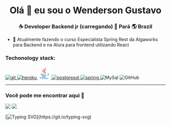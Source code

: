 ### <h1 align = "center"> Olá 👋 eu sou o Wenderson Gustavo </h1><h3 align = "center"> ☕ Developer Backend jr (carregando) 🏡 Pará 🌎 Brazil 

- 🌱 Atualmente fazendo o curso Especialista Spring Rest da Algaworks para Backend e na Alura para frontend utilizando React

<h3 align="left">Techonology stack:</h3>
 
<p align="left"> <a href="https://angular.io" target="_blank" rel="noreferrer">  
  
<img src="https://www.vectorlogo.zone/logos/git-scm/git-scm-icon.svg" alt="git" width="40" height="40"/> </a> <a href="https://heroku.com" target="_blank" rel="noreferrer">  <img src="https://www.vectorlogo.zone/logos/heroku/heroku-icon.svg" alt="heroku" width="40" height="40"/> </a> <a href="https://www.w3.org/html/" target="_blank" rel="noreferrer"> 
 <img src="https://raw.githubusercontent.com/devicons/devicon/master/icons/java/java-original.svg" alt="java" width="40" height="40"/> </a> <a href="https://developer.mozilla.org/en-US/docs/Web/JavaScript" target="_blank" rel="noreferrer"> 
<img src="https://cdn.jsdelivr.net/gh/devicons/devicon/icons/postgresql/postgresql-plain-wordmark.svg" alt="postgresql" width="40" height="40"/> </a> <a href="https://reactjs.org/" target="_blank" rel="noreferrer"> 
<img src="https://www.vectorlogo.zone/logos/springio/springio-icon.svg" alt="spring" width="40" height="40"/> </a>
<img src="https://cdn.jsdelivr.net/gh/devicons/devicon/icons/mysql/mysql-plain-wordmark.svg" alt="MySql" width="40" height="40"/> </a>
<img src="https://cdn.jsdelivr.net/gh/devicons/devicon/icons/github/github-original-wordmark.svg" alt="GitHub" width="40" height="40"/> </a>      
</p>

 ---
 
### Você pode me encontrar aqui :mag_right:

[<img src="https://img.shields.io/badge/linkedin-%230077B5.svg?&style=for-the-badge&logo=linkedin&logoColor=white" />](https://www.linkedin.com/in/wenderson-gustavo-silva-dos-santos-27782a205/)
[<img src = "https://img.shields.io/badge/instagram-%23E4405F.svg?&style=for-the-badge&logo=instagram&logoColor=white"/>](https://www.instagram.com/gustavo.zip/)

[![Typing SVG](https://readme-typing-svg.herokuapp.com?color=%231B6E65&lines=Obrigado+pela+visita.)](https://git.io/typing-svg)

